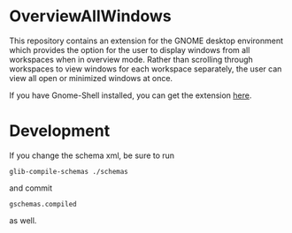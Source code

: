 OverviewAllWindows
==================

This repository contains an extension for the GNOME desktop environment which provides the option for the user to display windows from all workspaces when in overview mode.  Rather than scrolling through workspaces to view windows for each workspace separately, the user can view all open or minimized windows at once.

If you have Gnome-Shell installed, you can get the extension [here](https://extensions.gnome.org/extension/873/overview-all-windows/).

Development
===========
If you change the schema xml, be sure to run

`glib-compile-schemas ./schemas`

and commit

`gschemas.compiled`

as well.
